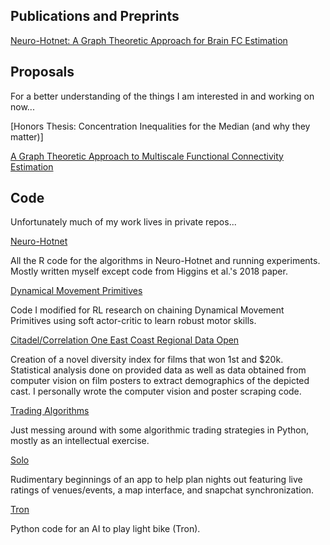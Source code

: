<!-- ## Welcome to GitHub Pages

You can use the [editor on GitHub](https://github.com/ntung88/ntung.github.io/edit/gh-pages/index.md) to maintain and preview the content for your website in Markdown files.

Whenever you commit to this repository, GitHub Pages will run [Jekyll](https://jekyllrb.com/) to rebuild the pages in your site, from the content in your Markdown files.

### Markdown

Markdown is a lightweight and easy-to-use syntax for styling your writing. It includes conventions for

```markdown
Syntax highlighted code block

# Header 1
## Header 2
### Header 3

- Bulleted
- List

1. Numbered
2. List

**Bold** and _Italic_ and `Code` text

[Link](url) and ![Image](src)
```

For more details see [Basic writing and formatting syntax](https://docs.github.com/en/github/writing-on-github/getting-started-with-writing-and-formatting-on-github/basic-writing-and-formatting-syntax).

### Jekyll Themes

Your Pages site will use the layout and styles from the Jekyll theme you have selected in your [repository settings](https://github.com/ntung88/ntung.github.io/settings/pages). The name of this theme is saved in the Jekyll `_config.yml` configuration file.

### Support or Contact

Having trouble with Pages? Check out our [documentation](https://docs.github.com/categories/github-pages-basics/) or [contact support](https://support.github.com/contact) and we’ll help you sort it out. -->

## Publications and Preprints
[Neuro-Hotnet: A Graph Theoretic Approach for Brain FC Estimation](https://arxiv.org/abs/2111.08118)

## Proposals
For a better understanding of the things I am interested in and working on now...

[Honors Thesis: Concentration Inequalities for the Median (and why they matter)]

[A Graph Theoretic Approach to Multiscale Functional Connectivity Estimation](Tung%2CNathan_ResearchProposal.pdf)

## Code
Unfortunately much of my work lives in private repos...

[Neuro-Hotnet](https://github.com/ntung88/NeuroHotnet)

All the R code for the algorithms in Neuro-Hotnet and running experiments. Mostly written myself except code from Higgins et al.'s 2018 paper.

[Dynamical Movement Primitives](https://github.com/babbatem/skills_kin)

Code I modified for RL research on chaining Dynamical Movement Primitives using soft actor-critic to learn robust motor skills.

[Citadel/Correlation One East Coast Regional Data Open](https://github.com/dashamet/east-coast-datathon)

Creation of a novel diversity index for films that won 1st and $20k. Statistical analysis done on provided data as well as data obtained from computer vision on film posters to extract demographics of the depicted cast. I personally wrote the computer vision and poster scraping code.

[Trading Algorithms](https://github.com/ntung88/Trading_Algorithms)

Just messing around with some algorithmic trading strategies in Python, mostly as an intellectual exercise.

[Solo](https://github.com/ntung88/Solo)

Rudimentary beginnings of an app to help plan nights out featuring live ratings of venues/events, a map interface, and snapchat synchronization.

[Tron](https://github.com/ntung88/Tron)

Python code for an AI to play light bike (Tron).
